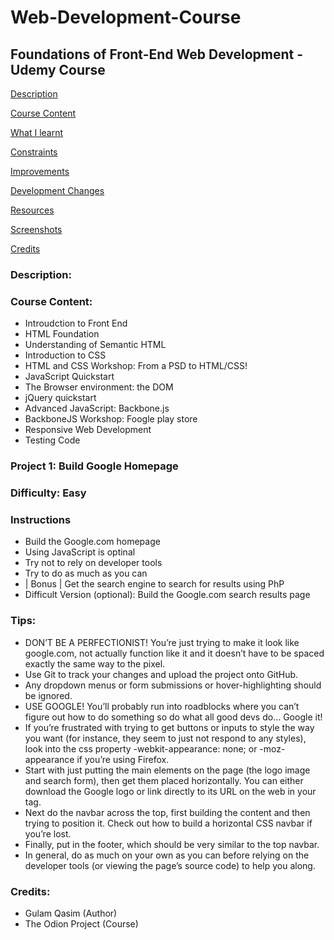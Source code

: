 # Web-Development-Course
## Foundations of Front-End Web Development - Udemy Course

[Description](#Description)  
<a name="Description"/>

[Course Content](#Course_Content)  
<a name="Course_Content"/>

[What I learnt](#What_I_Learnt)  
<a name="What_I_Learnt"/>

[Constraints](#Constraints)  
<a name="Constraints"/>

[Improvements](#Improvements)  
<a name="Improvements"/>

[Development Changes](#Development_Changes)  
<a name="Development_Changes"/>

[Resources](#Resources)  
<a name="Resources"/>

[Screenshots](#Screenshots)
<a name="Screenshots"/>

[Credits](#Credits)  
<a name="Credits"/>

### Description:

### Course Content:
- Introudction to Front End
- HTML Foundation
- Understanding of Semantic HTML
- Introduction to CSS
- HTML and CSS Workshop: From a PSD to HTML/CSS!
- JavaScript Quickstart
- The Browser environment: the DOM
- jQuery quickstart
- Advanced JavaScript: Backbone.js
- BackboneJS Workshop: Foogle play store
- Responsive Web Development
- Testing Code

### Project 1: Build Google Homepage
### Difficulty: Easy 
### Instructions 
- Build the Google.com homepage
- Using JavaScript is optinal
- Try not to rely on developer tools
- Try to do as much as you can
- | Bonus | Get the search engine to search for results using PhP
- Difficult Version (optional): Build the Google.com search results page


### Tips:
- DON’T BE A PERFECTIONIST! You’re just trying to make it look like google.com, not actually function like it and it doesn’t have to be spaced exactly the same way to the pixel.
- Use Git to track your changes and upload the project onto GitHub.
- Any dropdown menus or form submissions or hover-highlighting should be ignored.
- USE GOOGLE! You’ll probably run into roadblocks where you can’t figure out how to do something so do what all good devs do… Google it!
- If you’re frustrated with trying to get buttons or inputs to style the way you want (for instance, they seem to just not respond to any styles), look into the css property -webkit-appearance: none; or -moz-appearance if you’re using Firefox.
- Start with just putting the main elements on the page (the logo image and search form), then get them placed horizontally. You can either download the Google logo or link directly to its URL on the web in your <img> tag.
- Next do the navbar across the top, first building the content and then trying to position it. Check out how to build a horizontal CSS navbar if you’re lost.
- Finally, put in the footer, which should be very similar to the top navbar.
- In general, do as much on your own as you can before relying on the developer tools (or viewing the page’s source code) to help you along.


### Credits:
- Gulam Qasim (Author)
- The Odion Project (Course)
